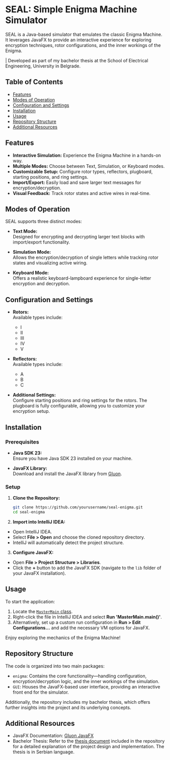 # SEAL: Simple Enigma Machine Simulator

SEAL is a Java-based simulator that emulates the classic Enigma Machine. It leverages JavaFX to provide an interactive experience for exploring encryption techniques, rotor configurations, and the inner workings of the Enigma.

| Developed as part of my bachelor thesis at the School of Electrical Engineering, University in Belgrade.

## Table of Contents

- [Features](#features)
- [Modes of Operation](#modes-of-operation)
- [Configuration and Settings](#configuration-and-settings)
- [Installation](#installation)
- [Usage](#usage)
- [Repository Structure](#repository-structure)
- [Additional Resources](#additional-resources)

## Features

- **Interactive Simulation:** Experience the Enigma Machine in a hands-on way.
- **Multiple Modes:** Choose between Text, Simulation, or Keyboard modes.
- **Customizable Setup:** Configure rotor types, reflectors, plugboard, starting positions, and ring settings.
- **Import/Export:** Easily load and save larger text messages for encryption/decryption.
- **Visual Feedback:** Track rotor states and active wires in real-time.

## Modes of Operation

SEAL supports three distinct modes:

- **Text Mode:**  
  Designed for encrypting and decrypting larger text blocks with import/export functionality.

- **Simulation Mode:**  
  Allows the encryption/decryption of single letters while tracking rotor states and visualizing active wiring.

- **Keyboard Mode:**  
  Offers a realistic keyboard-lampboard experience for single-letter encryption and decryption.

## Configuration and Settings

- **Rotors:**  
  Available types include:  
  - I  
  - II  
  - III  
  - IV  
  - V  

- **Reflectors:**  
  Available types include:  
  - A  
  - B  
  - C

- **Additional Settings:**  
  Configure starting positions and ring settings for the rotors. The plugboard is fully configurable, allowing you to customize your encryption setup.

## Installation

### Prerequisites

- **Java SDK 23:**  
  Ensure you have Java SDK 23 installed on your machine.

- **JavaFX Library:**  
  Download and install the JavaFX library from [Gluon](https://gluonhq.com/products/javafx/).

### Setup

1. **Clone the Repository:**

   ```bash
   git clone https://github.com/yourusername/seal-enigma.git
   cd seal-enigma
   ```

2. **Import into IntelliJ IDEA:**

- Open IntelliJ IDEA.
- Select **File > Open** and choose the cloned repository directory.
- IntelliJ will automatically detect the project structure.

3. **Configure JavaFX:**

- Open **File > Project Structure > Libraries**.
- Click the **+** button to add the JavaFX SDK (navigate to the `lib` folder of your JavaFX installation).

## Usage

To start the application:

1. Locate the [`MasterMain` class](https://github.com/natalijamitic/SEAL/blob/main/code/src/mn170085d/MasterMain.java).
2. Right-click the file in IntelliJ IDEA and select **Run 'MasterMain.main()'**.
3. Alternatively, set up a custom run configuration in **Run > Edit Configurations…** and add the necessary VM options for JavaFX.

Enjoy exploring the mechanics of the Enigma Machine!

## Repository Structure
The code is organized into two main packages:
- `enigma`:
Contains the core functionality—handling configuration, encryption/decryption logic, and the inner workings of the simulation.
- `GUI`:
Houses the JavaFX-based user interface, providing an interactive front end for the simulator.

Additionally, the repository includes my bachelor thesis, which offers further insights into the project and its underlying concepts.

## Additional Resources
- JavaFX Documentation:
[Gluon JavaFX](https://gluonhq.com/products/javafx/)
- Bachelor Thesis:
Refer to the [thesis document](https://github.com/natalijamitic/SEAL/blob/main/Natalija%20Mitic%20-%20Diplomski%20Rad.pdf) included in the repository for a detailed explanation of the project design and implementation. The thesis is in Serbian language.


